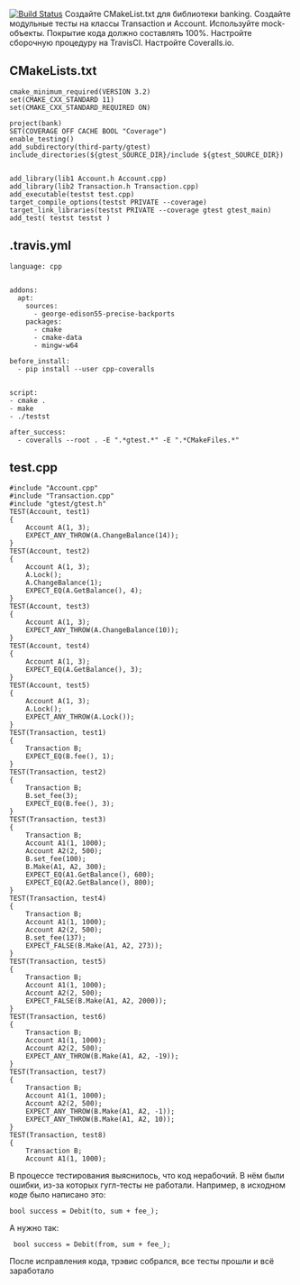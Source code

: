 [![Build Status](https://travis-ci.com/Rogopl/lab_05.svg?branch=master)](https://travis-ci.com/Rogopl/lab_05)
Создайте CMakeList.txt для библиотеки banking.
Создайте модульные тесты на классы Transaction и Account.
    Используйте mock-объекты.
    Покрытие кода должно составлять 100%.
Настройте сборочную процедуру на TravisCI.
Настройте Coveralls.io.
## CMakeLists.txt
```
cmake_minimum_required(VERSION 3.2)
set(CMAKE_CXX_STANDARD 11)
set(CMAKE_CXX_STANDARD_REQUIRED ON)

project(bank)
SET(COVERAGE OFF CACHE BOOL "Coverage")
enable_testing()
add_subdirectory(third-party/gtest)
include_directories(${gtest_SOURCE_DIR}/include ${gtest_SOURCE_DIR})


add_library(lib1 Account.h Account.cpp)
add_library(lib2 Transaction.h Transaction.cpp)
add_executable(testst test.cpp)
target_compile_options(testst PRIVATE --coverage)
target_link_libraries(testst PRIVATE --coverage gtest gtest_main)
add_test( testst testst )
```
## .travis.yml
```
language: cpp


addons:
  apt:
    sources:
      - george-edison55-precise-backports
    packages:
      - cmake
      - cmake-data
      - mingw-w64

before_install:
  - pip install --user cpp-coveralls


script:
- cmake .
- make
- ./testst

after_success:
  - coveralls --root . -E ".*gtest.*" -E ".*CMakeFiles.*"
```
## test.cpp
```
#include "Account.cpp"
#include "Transaction.cpp"
#include "gtest/gtest.h"
TEST(Account, test1)
{
	Account A(1, 3);
	EXPECT_ANY_THROW(A.ChangeBalance(14));
}
TEST(Account, test2)
{
	Account A(1, 3);
	A.Lock();
	A.ChangeBalance(1);
	EXPECT_EQ(A.GetBalance(), 4);
}
TEST(Account, test3)
{
	Account A(1, 3);
	EXPECT_ANY_THROW(A.ChangeBalance(10));
}
TEST(Account, test4)
{
	Account A(1, 3);
	EXPECT_EQ(A.GetBalance(), 3);
}
TEST(Account, test5)
{
	Account A(1, 3);
	A.Lock();
	EXPECT_ANY_THROW(A.Lock());
}
TEST(Transaction, test1)
{
	Transaction B;
	EXPECT_EQ(B.fee(), 1);
}
TEST(Transaction, test2)
{
	Transaction B;
	B.set_fee(3);
	EXPECT_EQ(B.fee(), 3);
}
TEST(Transaction, test3)
{
	Transaction B;
	Account A1(1, 1000);
	Account A2(2, 500);
	B.set_fee(100);
	B.Make(A1, A2, 300);
	EXPECT_EQ(A1.GetBalance(), 600);
	EXPECT_EQ(A2.GetBalance(), 800);
}
TEST(Transaction, test4)
{
	Transaction B;
	Account A1(1, 1000);
	Account A2(2, 500);
	B.set_fee(137);
	EXPECT_FALSE(B.Make(A1, A2, 273));
}
TEST(Transaction, test5)
{
	Transaction B;
	Account A1(1, 1000);
	Account A2(2, 500);
	EXPECT_FALSE(B.Make(A1, A2, 2000));
}
TEST(Transaction, test6)
{
	Transaction B;
	Account A1(1, 1000);
	Account A2(2, 500);
	EXPECT_ANY_THROW(B.Make(A1, A2, -19));
}
TEST(Transaction, test7)
{
	Transaction B;
	Account A1(1, 1000);
	Account A2(2, 500);
	EXPECT_ANY_THROW(B.Make(A1, A2, -1));
	EXPECT_ANY_THROW(B.Make(A1, A2, 10));
}
TEST(Transaction, test8)
{
	Transaction B;
	Account A1(1, 1000);
```
В процессе тестирования выяснилось, что код нерабочий. В нём были ошибки, из-за которых гугл-тесты не работали. Например, в исходном коде было написано это:
```
bool success = Debit(to, sum + fee_);
```
А нужно так:
```
 bool success = Debit(from, sum + fee_);
```
После исправления кода, трэвис собрался, все тесты прошли и всё заработало
